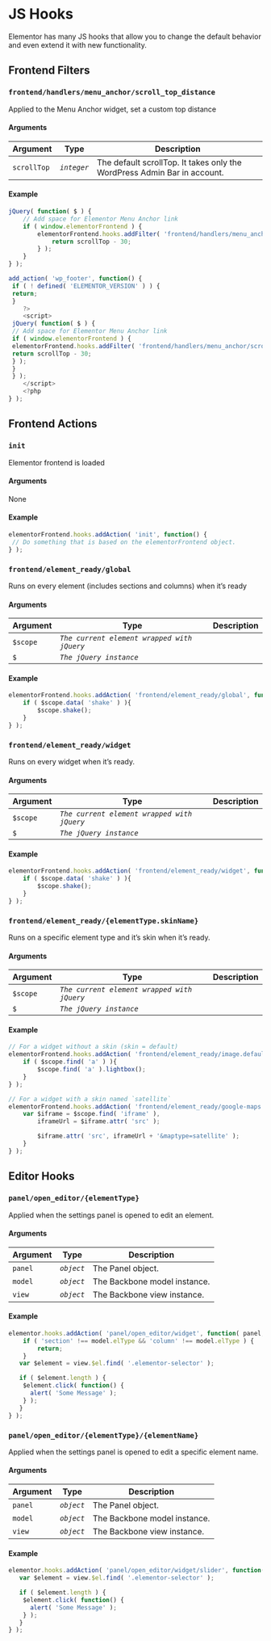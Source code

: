 # JS Hooks

Elementor has many JS hooks that allow you to change the default behavior and even extend it with new functionality.

## Frontend Filters

### `frontend/handlers/menu_anchor/scroll_top_distance`

Applied to the Menu Anchor widget, set a custom top distance

#### Arguments

| Argument    | Type            | Description                                                              |
|-------------|-----------------|--------------------------------------------------------------------------|
| `scrollTop` | _`integer`_     | The default scrollTop. It takes only the WordPress Admin Bar in account. |

#### Example

```js
jQuery( function( $ ) {
	// Add space for Elementor Menu Anchor link
	if ( window.elementorFrontend ) {
		elementorFrontend.hooks.addFilter( 'frontend/handlers/menu_anchor/scroll_top_distance', function( scrollTop ) {
			return scrollTop - 30;
		} );
	}
} );

add_action( 'wp_footer', function() {
 if ( ! defined( 'ELEMENTOR_VERSION' ) ) {
 return;
 }
	?>
	<script>
 jQuery( function( $ ) {
 // Add space for Elementor Menu Anchor link
 if ( window.elementorFrontend ) {
 elementorFrontend.hooks.addFilter( 'frontend/handlers/menu_anchor/scroll_top_distance', function( scrollTop ) {
 return scrollTop - 30;
 } );
 }
 } );
	</script>
	<?php
} );
```

## Frontend Actions

### `init`

Elementor frontend is loaded

#### Arguments

None

#### Example

```js
elementorFrontend.hooks.addAction( 'init', function() {
 // Do something that is based on the elementorFrontend object.
} );
```

### `frontend/element_ready/global`

Runs on every element (includes sections and columns) when it’s ready

#### Arguments

| Argument   | Type                                        | Description |
|------------|---------------------------------------------|-------------|
| `$scope`   | _`The current element wrapped with jQuery`_ |             |
| `$`        | _`The jQuery instance`_                     |             |

#### Example

```js
elementorFrontend.hooks.addAction( 'frontend/element_ready/global', function( $scope ) {
	if ( $scope.data( 'shake' ) ){
		$scope.shake();
	}
} );
```

### `frontend/element_ready/widget`

Runs on every widget when it’s ready.

#### Arguments

| Argument   | Type                                        | Description |
|------------|---------------------------------------------|-------------|
| `$scope`   | _`The current element wrapped with jQuery`_ |             |
| `$`        | _`The jQuery instance`_                     |             |

#### Example

```js
elementorFrontend.hooks.addAction( 'frontend/element_ready/widget', function( $scope ) {
	if ( $scope.data( 'shake' ) ){
		$scope.shake();
	}
} );
```

### `frontend/element_ready/{elementType.skinName}`

Runs on a specific element type and it’s skin when it’s ready.

#### Arguments

| Argument   | Type                                        | Description |
|------------|---------------------------------------------|-------------|
| `$scope`   | _`The current element wrapped with jQuery`_ |             |
| `$`        | _`The jQuery instance`_                     |             |

#### Example

```js
// For a widget without a skin (skin = default)
elementorFrontend.hooks.addAction( 'frontend/element_ready/image.default', function( $scope ) {
	if ( $scope.find( 'a' ) ){
		$scope.find( 'a' ).lightbox();
	}
} );

// For a widget with a skin named `satellite`
elementorFrontend.hooks.addAction( 'frontend/element_ready/google-maps.satellite', function( $scope ) {
	var $iframe = $scope.find( 'iframe' ),
		iframeUrl = $iframe.attr( 'src' );

		$iframe.attr( 'src', iframeUrl + '&maptype=satellite' );
	}
} );
```

## Editor Hooks

### `panel/open_editor/{elementType}`

Applied when the settings panel is opened to edit an element.

#### Arguments

| Argument | Type       | Description                  |
|----------|------------|------------------------------|
| `panel`  | _`object`_ | The Panel object.            |
| `model`  | _`object`_ | The Backbone model instance. |
| `view`   | _`object`_ | The Backbone view instance.  |

#### Example

```js
elementor.hooks.addAction( 'panel/open_editor/widget', function( panel, model, view ) {
	if ( 'section' !== model.elType && 'column' !== model.elType ) {
		return;
	}
   var $element = view.$el.find( '.elementor-selector' );

   if ( $element.length ) {
   	$element.click( function() {
   	  alert( 'Some Message' );
   	} );
   }
} );
```

### `panel/open_editor/{elementType}/{elementName}`

Applied when the settings panel is opened to edit a specific element name.

#### Arguments

| Argument | Type       | Description                  |
|----------|------------|------------------------------|
| `panel`  | _`object`_ | The Panel object.            |
| `model`  | _`object`_ | The Backbone model instance. |
| `view`   | _`object`_ | The Backbone view instance.  |

#### Example

```js
elementor.hooks.addAction( 'panel/open_editor/widget/slider', function( panel, model, view ) {
   var $element = view.$el.find( '.elementor-selector' );

   if ( $element.length ) {
   	$element.click( function() {
   	  alert( 'Some Message' );
   	} );
   }
} );
```
